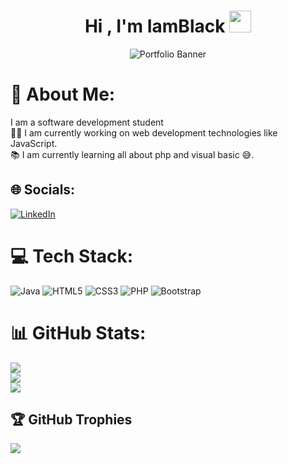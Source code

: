 <h1 align="center">Hi , I'm IamBlack <img src="https://media.giphy.com/media/hvRJCLFzcasrR4ia7z/giphy.gif" width="35"></h1>
<p align="center">

<p align="center">
  <img src="https://hebbkx1anhila5yf.public.blob.vercel-storage.com/IamBlack-iGIVct3Gof9ICEYFb5ub8QATGDU3yW.gif" alt="Portfolio Banner">
</p>


# 💫 About Me:
I am a software development student<br>👨‍💻 I am currently working on web development technologies like JavaScript.<br>📚 I am currently learning all about php and visual basic 😅.


## 🌐 Socials:
[![LinkedIn](https://img.shields.io/badge/LinkedIn-%230077B5.svg?logo=linkedin&logoColor=white)](https://linkedin.com/in/ruben-rivera-1238a8323) 

# 💻 Tech Stack:
![Java](https://img.shields.io/badge/java-%23ED8B00.svg?style=for-the-badge&logo=openjdk&logoColor=white) ![HTML5](https://img.shields.io/badge/html5-%23E34F26.svg?style=for-the-badge&logo=html5&logoColor=white) ![CSS3](https://img.shields.io/badge/css3-%231572B6.svg?style=for-the-badge&logo=css3&logoColor=white) ![PHP](https://img.shields.io/badge/php-%23777BB4.svg?style=for-the-badge&logo=php&logoColor=white) ![Bootstrap](https://img.shields.io/badge/bootstrap-%238511FA.svg?style=for-the-badge&logo=bootstrap&logoColor=white)
# 📊 GitHub Stats:
![](https://github-readme-stats.vercel.app/api?username=IamBlack0&theme=default&hide_border=false&include_all_commits=false&count_private=false)<br/>
![](https://github-readme-streak-stats.herokuapp.com/?user=IamBlack0&theme=default&hide_border=false)<br/>
![](https://github-readme-stats.vercel.app/api/top-langs/?username=IamBlack0&theme=default&hide_border=false&include_all_commits=false&count_private=false&layout=compact)

## 🏆 GitHub Trophies
![](https://github-profile-trophy.vercel.app/?username=IamBlack0&theme=default&no-frame=false&no-bg=false&margin-w=4)

<!-- Proudly created with GPRM ( https://gprm.itsvg.in ) -->

